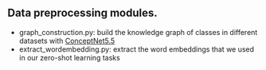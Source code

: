 ## Data preprocessing modules.

- graph_construction.py:
	build the knowledge graph of classes in different datasets with [ConceptNet5.5](http://www.conceptnet.io/)
- extract_wordembedding.py:
	extract the word embeddings that we used in our zero-shot learning tasks

